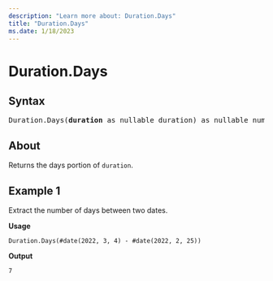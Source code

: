 ```yaml
---
description: "Learn more about: Duration.Days"
title: "Duration.Days"
ms.date: 1/18/2023
---
```

# Duration.Days

## Syntax

<pre>
Duration.Days(<b>duration</b> as nullable duration) as nullable number
</pre>

## About

Returns the days portion of `duration`.

## Example 1

Extract the number of days between two dates.

**Usage**

```powerquery-m
Duration.Days(#date(2022, 3, 4) - #date(2022, 2, 25))
```

**Output**

`7`
